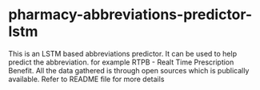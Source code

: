# pharmacy-abbreviations-predictor-lstm
This is an LSTM based abbreviations predictor. It can be used to help predict the abbreviation. for example RTPB - Realt Time Prescription Benefit. All the data gathered is through open sources which is publically available. Refer to README file for more details
